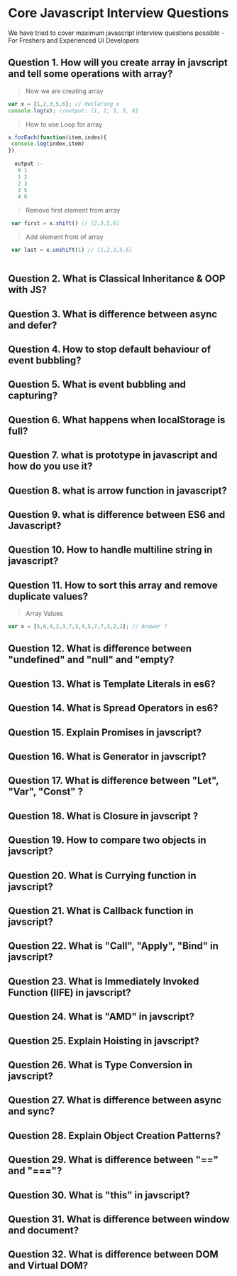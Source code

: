 # Core Javascript Interview Questions
 
  We have tried to cover maximum javascript interview questions possible - For Freshers and Experienced UI Developers

## Question 1. How will you create array in javscript and tell some operations with array?

> Now we are creating array

```javascript
var x = [1,2,3,5,6]; // declaring x
console.log(x); //output: [1, 2, 3, 5, 6]
```
> How to use Loop for array

```javascript
x.forEach(function(item,index){
 console.log(index,item) 
})  
 
  output :- 
   0 1 
   1 2
   2 3
   3 5
   4 6

```
> Remove first element from array

```javascript
 var first = x.shift() // [2,3,5,6]

```
> Add element front of array

```javascript
 var last = x.unshift(1) // [1,2,3,5,6]
 
```
> 

## Question 2. What is Classical Inheritance & OOP with JS?

## Question 3. What is difference between async and defer?

## Question 4. How to stop default behaviour of event bubbling?

## Question 5. What is event bubbling and capturing?

## Question 6. What happens when localStorage is full?

## Question 7. what is prototype in javascript and how do you use it?

## Question 8. what is arrow function in javascript?

## Question 9. what is difference between ES6 and Javascript?

## Question 10. How to handle multiline string in javascript?

## Question 11. How to sort this array and remove duplicate values?

> Array Values

```javascript
var x = [5,6,4,2,3,7,3,4,5,7,7,3,2,1]; // Answer ?

```

## Question 12. What is difference between "undefined" and "null" and "empty?

## Question 13. What is Template Literals in es6?

## Question 14. What is Spread Operators in es6?

## Question 15. Explain Promises in javscript?

## Question 16. What is Generator in javscript?

## Question 17. What is difference between "Let", "Var", "Const" ?

## Question 18. What is Closure in javscript ?

## Question 19. How to compare two objects in javscript?

## Question 20. What is Currying function in javscript?

## Question 21. What is Callback function in javscript?

## Question 22. What is "Call", "Apply", "Bind" in javscript?

## Question 23. What is Immediately Invoked Function (IIFE) in javscript?

## Question 24. What is "AMD" in javscript?

## Question 25. Explain Hoisting in javscript?

## Question 26. What is Type Conversion in javscript?

## Question 27. What is difference between async and sync?

## Question 28. Explain Object Creation Patterns?

## Question 29. What is difference between "==" and "==="?

## Question 30. What is "this" in javscript?

## Question 31. What is difference between window and document?

## Question 32. What is difference between DOM and Virtual DOM?
